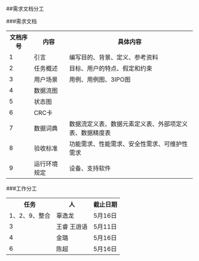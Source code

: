 ##需求文档分工

###需求文档
<table>
<tr><th>文档序号</th><th>内容</th><th>具体内容</th></tr>
<tr><td>1</td><td>引言</td><td>编写目的、背景、定义、参考资料</td></tr>
<tr><td>2</td><td>任务概述</td><td>目标、用户的特点、假定和约束</td></tr>
<tr><td>3</td><td>用户场景</td><td>用例、用例图、3IPO图</td></tr>
<tr><td>4</td><td>数据流图</td><td></td></tr>
<tr><td>5</td><td>状态图</td><td></td></tr>
<tr><td>6</td><td>CRC卡</td><td></td></tr>
<tr><td>7</td><td>数据词典</td><td>数据流定义表、数据元素定义表、外部项定义表、数据精度表</td></tr>
<tr><td>8</td><td>验收标准</td><td>功能需求、性能需求、安全性需求、可维护性需求</td></tr>
<tr><td>9</td><td>运行环境规定</td><td>设备、支持软件</td></tr>
</table>

###工作分工
<table>
<tr><th>任务</th><th>人</th><th>截止日期</th></tr>
<tr><td>1、2、9、整合</td><td>辜逸龙</td><td>5月16日</td></tr>
<tr><td>3</td><td>王睿 王逍语</td><td>5月11日</td></tr>
<tr><td>4</td><td>金璐</td><td>5月16日</td></tr>
<tr><td>6</td><td>陈超</td><td>5月16日</td></tr>
</table>
